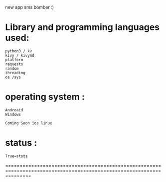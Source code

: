  new app sms bomber :)


# Library and programming languages used:
    python3 / kv
    kivy / kivymd 
    platform
    requests
    random
    threading
    os /sys




# operating system :
    Androaid 
    Windows
    
    Coming Soon ios linux

# status :
    True=ststs






=====================================================================================================================
